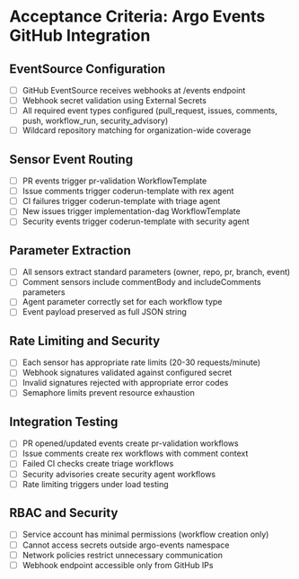 # Acceptance Criteria: Argo Events GitHub Integration

## EventSource Configuration
- [ ] GitHub EventSource receives webhooks at /events endpoint
- [ ] Webhook secret validation using External Secrets
- [ ] All required event types configured (pull_request, issues, comments, push, workflow_run, security_advisory)
- [ ] Wildcard repository matching for organization-wide coverage

## Sensor Event Routing
- [ ] PR events trigger pr-validation WorkflowTemplate
- [ ] Issue comments trigger coderun-template with rex agent
- [ ] CI failures trigger coderun-template with triage agent  
- [ ] New issues trigger implementation-dag WorkflowTemplate
- [ ] Security events trigger coderun-template with security agent

## Parameter Extraction
- [ ] All sensors extract standard parameters (owner, repo, pr, branch, event)
- [ ] Comment sensors include commentBody and includeComments parameters
- [ ] Agent parameter correctly set for each workflow type
- [ ] Event payload preserved as full JSON string

## Rate Limiting and Security
- [ ] Each sensor has appropriate rate limits (20-30 requests/minute)
- [ ] Webhook signatures validated against configured secret
- [ ] Invalid signatures rejected with appropriate error codes
- [ ] Semaphore limits prevent resource exhaustion

## Integration Testing
- [ ] PR opened/updated events create pr-validation workflows
- [ ] Issue comments create rex workflows with comment context
- [ ] Failed CI checks create triage workflows
- [ ] Security advisories create security agent workflows
- [ ] Rate limiting triggers under load testing

## RBAC and Security
- [ ] Service account has minimal permissions (workflow creation only)
- [ ] Cannot access secrets outside argo-events namespace
- [ ] Network policies restrict unnecessary communication
- [ ] Webhook endpoint accessible only from GitHub IPs